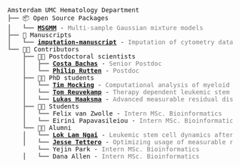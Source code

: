 <pre style="font-family:Menlo,'DejaVu Sans Mono',consolas,'Courier New',monospace">Amsterdam UMC Hematology Department
<span style="color: #808080; text-decoration-color: #808080">┣━━ </span>📦 Open Source Packages
<span style="color: #808080; text-decoration-color: #808080">┃   ┗━━ </span><span style="font-weight: bold"><a href="https://github.com/AUMC-HEMA/MSGMM">MSGMM</a></span> - <span style="color: #808080; text-decoration-color: #808080">Multi-sample Gaussian mixture models</span>
<span style="color: #808080; text-decoration-color: #808080">┣━━ </span>🔬 Manuscripts
<span style="color: #808080; text-decoration-color: #808080">┃   ┗━━ </span><span style="font-weight: bold"><a href="https://github.com/AUMC-HEMA/imputation-manuscript">imputation-manuscript</a></span> - <span style="color: #808080; text-decoration-color: #808080">Imputation of cytometry data (Mocking et al., 2023)</span>
<span style="color: #808080; text-decoration-color: #808080">┗━━ </span>👨‍💻 Contributors
<span style="color: #808080; text-decoration-color: #808080">    ┣━━ </span>👨‍💻 Postdoctoral scientists
<span style="color: #808080; text-decoration-color: #808080">    ┃   ┣━━ </span><span style="font-weight: bold"><a href="https://researchinformation.amsterdamumc.org/en/persons/costa-bachas">Costa Bachas</a></span> - <span style="color: #808080; text-decoration-color: #808080">Senior Postdoc</span>
<span style="color: #808080; text-decoration-color: #808080">    ┃   ┗━━ </span><span style="font-weight: bold"><a href="https://researchinformation.amsterdamumc.org/en/persons/costa-bachas">Philip Rutten</a></span> - <span style="color: #808080; text-decoration-color: #808080">Postdoc</span>
<span style="color: #808080; text-decoration-color: #808080">    ┣━━ </span>👨‍💻 PhD students
<span style="color: #808080; text-decoration-color: #808080">    ┃   ┗━━ </span><span style="font-weight: bold"><a href="https://timmocking.github.io">Tim Mocking</a></span> - <span style="color: #808080; text-decoration-color: #808080">Computational analysis of myeloid malignancies</span>
<span style="color: #808080; text-decoration-color: #808080">    ┃   ┗━━ </span><span style="font-weight: bold"><a href="https://researchinformation.amsterdamumc.org/en/persons/tom-reuvekamp">Tom Reuvekamp</a></span> - <span style="color: #808080; text-decoration-color: #808080">Therapy dependent leukemic stem cell dynamics in acute myeloid leukemia</span>
<span style="color: #808080; text-decoration-color: #808080">    ┃   ┗━━ </span><span style="font-weight: bold"><a href="https://researchinformation.amsterdamumc.org/en/persons/lukas-haaksma">Lukas Haaksma</a></span> - <span style="color: #808080; text-decoration-color: #808080">Advanced measurable residual disease modeling in acute myeloid leukemia</span>
<span style="color: #808080; text-decoration-color: #808080">    ┣━━ </span>👨‍💻 Students
<span style="color: #808080; text-decoration-color: #808080">    ┃   ┗━━ </span>Felix van Zwolle - <span style="color: #808080; text-decoration-color: #808080">Intern MSc. Bioinformatics</span>
<span style="color: #808080; text-decoration-color: #808080">    ┃   ┗━━ </span>Eirini Papavasileiou - <span style="color: #808080; text-decoration-color: #808080">Intern MSc. Bioinformatics</span>
<span style="color: #808080; text-decoration-color: #808080">    ┗━━ </span>👨‍💻 Alumni
<span style="color: #808080; text-decoration-color: #808080">    ┃   ┗━━ </span><span style="font-weight: bold"><a href="https://researchinformation.amsterdamumc.org/en/persons/loklam-ngai">Lok Lam Ngai</a></span> - <span style="color: #808080; text-decoration-color: #808080">Leukemic stem cell dynamics after induction chemotherapy in acute myeloid leukemia</span>
<span style="color: #808080; text-decoration-color: #808080">    ┃   ┗━━ </span><span style="font-weight: bold"><a href="https://researchinformation.amsterdamumc.org/en/persons/jesse-tettero">Jesse Tettero</a></span> - <span style="color: #808080; text-decoration-color: #808080">Optimizing usage of measurable residual disease (MRD) for treatment decision making in acute myeloid leukemia</span>
<span style="color: #808080; text-decoration-color: #808080">        ┗━━ </span>Yejin Park - <span style="color: #808080; text-decoration-color: #808080">Intern MSc. Bioinformatics</span>
<span style="color: #808080; text-decoration-color: #808080">    ┃   ┗━━ </span>Dana Allen - <span style="color: #808080; text-decoration-color: #808080">Intern MSc. Bioinformatics</span>
</pre>

